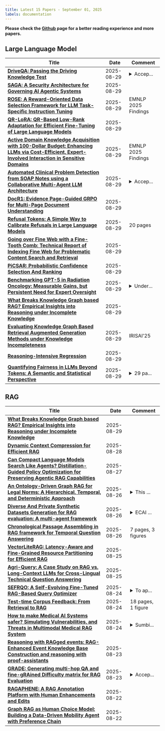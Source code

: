```yaml
---
title: Latest 15 Papers - September 01, 2025
labels: documentation
---
```

**Please check the [Github](https://github.com/zezhishao/MTS_Daily_ArXiv) page for a better reading experience and more papers.**

## Large Language Model
| **Title** | **Date** | **Comment** |
| --- | --- | --- |
| **[DriveQA: Passing the Driving Knowledge Test](http://arxiv.org/abs/2508.21824v1)** | 2025-08-29 | <details><summary>Accep...</summary><p>Accepted by ICCV 2025. Project page: https://driveqaiccv.github.io/</p></details> |
| **[SAGA: A Security Architecture for Governing AI Agentic Systems](http://arxiv.org/abs/2504.21034v2)** | 2025-08-29 |  |
| **[ROSE: A Reward-Oriented Data Selection Framework for LLM Task-Specific Instruction Tuning](http://arxiv.org/abs/2412.00631v2)** | 2025-08-29 | EMNLP 2025 Findings |
| **[QR-LoRA: QR-Based Low-Rank Adaptation for Efficient Fine-Tuning of Large Language Models](http://arxiv.org/abs/2508.21810v1)** | 2025-08-29 |  |
| **[Active Domain Knowledge Acquisition with 100-Dollar Budget: Enhancing LLMs via Cost-Efficient, Expert-Involved Interaction in Sensitive Domains](http://arxiv.org/abs/2508.17202v2)** | 2025-08-29 | EMNLP 2025 Findings |
| **[Automated Clinical Problem Detection from SOAP Notes using a Collaborative Multi-Agent LLM Architecture](http://arxiv.org/abs/2508.21803v1)** | 2025-08-29 | <details><summary>Accep...</summary><p>Accepted to The 16th ACM Conference on Bioinformatics, Computational Biology, and Health Informatics (ACM-BCB 2025)(Poster Paper)</p></details> |
| **[DocR1: Evidence Page-Guided GRPO for Multi-Page Document Understanding](http://arxiv.org/abs/2508.07313v2)** | 2025-08-29 |  |
| **[Refusal Tokens: A Simple Way to Calibrate Refusals in Large Language Models](http://arxiv.org/abs/2412.06748v2)** | 2025-08-29 | 20 pages |
| **[Going over Fine Web with a Fine-Tooth Comb: Technical Report of Indexing Fine Web for Problematic Content Search and Retrieval](http://arxiv.org/abs/2508.21788v1)** | 2025-08-29 |  |
| **[PiCSAR: Probabilistic Confidence Selection And Ranking](http://arxiv.org/abs/2508.21787v1)** | 2025-08-29 |  |
| **[Benchmarking GPT-5 in Radiation Oncology: Measurable Gains, but Persistent Need for Expert Oversight](http://arxiv.org/abs/2508.21777v1)** | 2025-08-29 | <details><summary>Under...</summary><p>Under review in Frontiers in Artificial Intelligence</p></details> |
| **[What Breaks Knowledge Graph based RAG? Empirical Insights into Reasoning under Incomplete Knowledge](http://arxiv.org/abs/2508.08344v2)** | 2025-08-29 |  |
| **[Evaluating Knowledge Graph Based Retrieval Augmented Generation Methods under Knowledge Incompleteness](http://arxiv.org/abs/2504.05163v2)** | 2025-08-29 | IRISAI'25 |
| **[Reasoning-Intensive Regression](http://arxiv.org/abs/2508.21762v1)** | 2025-08-29 |  |
| **[Quantifying Fairness in LLMs Beyond Tokens: A Semantic and Statistical Perspective](http://arxiv.org/abs/2506.19028v4)** | 2025-08-29 | <details><summary>29 pa...</summary><p>29 pages, 9 figures, 15 tables</p></details> |

## RAG
| **Title** | **Date** | **Comment** |
| --- | --- | --- |
| **[What Breaks Knowledge Graph based RAG? Empirical Insights into Reasoning under Incomplete Knowledge](http://arxiv.org/abs/2508.08344v2)** | 2025-08-29 |  |
| **[Dynamic Context Compression for Efficient RAG](http://arxiv.org/abs/2507.22931v2)** | 2025-08-28 |  |
| **[Can Compact Language Models Search Like Agents? Distillation-Guided Policy Optimization for Preserving Agentic RAG Capabilities](http://arxiv.org/abs/2508.20324v1)** | 2025-08-27 |  |
| **[An Ontology-Driven Graph RAG for Legal Norms: A Hierarchical, Temporal, and Deterministic Approach](http://arxiv.org/abs/2505.00039v4)** | 2025-08-26 | <details><summary>This ...</summary><p>This is a major revision that significantly expands and deepens the original manuscript. While the core ontological model remains the same, this version provides a substantially more rigorous and detailed account of how the framework is applied in practice, particularly within a Retrieval-Augmented Generation (RAG) context</p></details> |
| **[Diverse And Private Synthetic Datasets Generation for RAG evaluation: A multi-agent framework](http://arxiv.org/abs/2508.18929v1)** | 2025-08-26 | <details><summary>ECAI ...</summary><p>ECAI 2025 TRUST AI workshop</p></details> |
| **[Chronological Passage Assembling in RAG framework for Temporal Question Answering](http://arxiv.org/abs/2508.18748v1)** | 2025-08-26 | 7 pages, 3 figures |
| **[VectorLiteRAG: Latency-Aware and Fine-Grained Resource Partitioning for Efficient RAG](http://arxiv.org/abs/2504.08930v2)** | 2025-08-25 |  |
| **[Agri-Query: A Case Study on RAG vs. Long-Context LLMs for Cross-Lingual Technical Question Answering](http://arxiv.org/abs/2508.18093v1)** | 2025-08-25 |  |
| **[SEFRQO: A Self-Evolving Fine-Tuned RAG-Based Query Optimizer](http://arxiv.org/abs/2508.17556v1)** | 2025-08-24 | <details><summary>To ap...</summary><p>To appear at SIGMOD 2026 (https://2026.sigmod.org/)</p></details> |
| **[Test-time Corpus Feedback: From Retrieval to RAG](http://arxiv.org/abs/2508.15437v2)** | 2025-08-24 | 18 pages, 1 figure |
| **[How to make Medical AI Systems safer? Simulating Vulnerabilities, and Threats in Multimodal Medical RAG System](http://arxiv.org/abs/2508.17215v1)** | 2025-08-24 | <details><summary>Sumbi...</summary><p>Sumbitted to 2025 AAAI main track</p></details> |
| **[Reasoning with RAGged events: RAG-Enhanced Event Knowledge Base Construction and reasoning with proof-assistants](http://arxiv.org/abs/2506.07042v3)** | 2025-08-23 |  |
| **[GRADE: Generating multi-hop QA and fine-gRAined Difficulty matrix for RAG Evaluation](http://arxiv.org/abs/2508.16994v1)** | 2025-08-23 | <details><summary>Accep...</summary><p>Accepted at EMNLP 2025 findings</p></details> |
| **[RAGAPHENE: A RAG Annotation Platform with Human Enhancements and Edits](http://arxiv.org/abs/2508.19272v1)** | 2025-08-22 |  |
| **[Graph RAG as Human Choice Model: Building a Data-Driven Mobility Agent with Preference Chain](http://arxiv.org/abs/2508.16172v1)** | 2025-08-22 |  |

